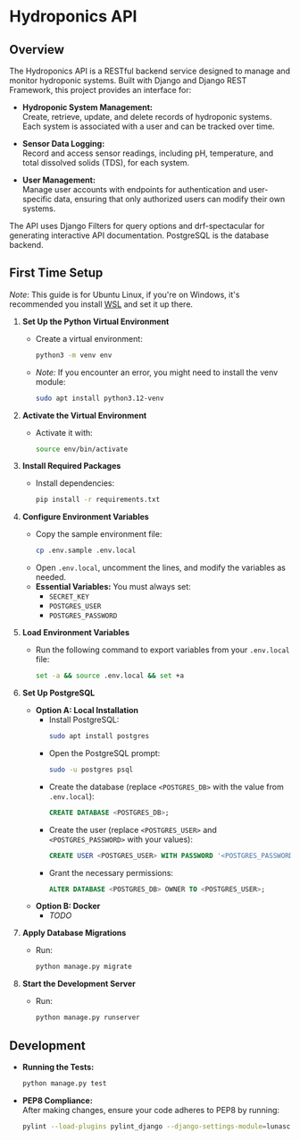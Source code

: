# Hydroponics API

## Overview

The Hydroponics API is a RESTful backend service designed to manage and monitor hydroponic systems. Built with Django and Django REST Framework, this project provides an interface for:

- **Hydroponic System Management:**  
  Create, retrieve, update, and delete records of hydroponic systems. Each system is associated with a user and can be tracked over time.

- **Sensor Data Logging:**  
  Record and access sensor readings, including pH, temperature, and total dissolved solids (TDS), for each system.

- **User Management:**  
  Manage user accounts with endpoints for authentication and user-specific data, ensuring that only authorized users can modify their own systems.

The API uses Django Filters for query options and drf-spectacular for generating interactive API documentation. PostgreSQL is the database backend.

## First Time Setup
*Note*: This guide is for Ubuntu Linux, if you're on Windows, it's recommended you install [WSL](https://learn.microsoft.com/en-us/windows/wsl/install) and set it up there.

1. **Set Up the Python Virtual Environment**
   - Create a virtual environment:
     ```bash
     python3 -m venv env
     ```
   - *Note:* If you encounter an error, you might need to install the venv module:
     ```bash
     sudo apt install python3.12-venv
     ```

2. **Activate the Virtual Environment**
   - Activate it with:
     ```bash
     source env/bin/activate
     ```

3. **Install Required Packages**
   - Install dependencies:
     ```bash
     pip install -r requirements.txt
     ```

4. **Configure Environment Variables**
   - Copy the sample environment file:
     ```bash
     cp .env.sample .env.local
     ```
   - Open `.env.local`, uncomment the lines, and modify the variables as needed.
   - **Essential Variables:** You must always set:
     - `SECRET_KEY`
     - `POSTGRES_USER`
     - `POSTGRES_PASSWORD`

5. **Load Environment Variables**
   - Run the following command to export variables from your `.env.local` file:
     ```bash
     set -a && source .env.local && set +a
     ```

6. **Set Up PostgreSQL**
   - **Option A: Local Installation**
     - Install PostgreSQL:
       ```bash
       sudo apt install postgres
       ```
     - Open the PostgreSQL prompt:
       ```bash
       sudo -u postgres psql
       ```
     - Create the database (replace `<POSTGRES_DB>` with the value from `.env.local`):
       ```sql
       CREATE DATABASE <POSTGRES_DB>;
       ```
     - Create the user (replace `<POSTGRES_USER>` and `<POSTGRES_PASSWORD>` with your values):
       ```sql
       CREATE USER <POSTGRES_USER> WITH PASSWORD '<POSTGRES_PASSWORD>';
       ```
     - Grant the necessary permissions:
       ```sql
       ALTER DATABASE <POSTGRES_DB> OWNER TO <POSTGRES_USER>;
       ```
   - **Option B: Docker**
     - *TODO*

7. **Apply Database Migrations**
   - Run:
     ```bash
     python manage.py migrate
     ```

8. **Start the Development Server**
   - Run:
     ```bash
     python manage.py runserver
     ```

## Development

- **Running the Tests:**  
  ```bash
  python manage.py test
  ```

- **PEP8 Compliance:**  
  After making changes, ensure your code adheres to PEP8 by running:
  ```bash
  pylint --load-plugins pylint_django --django-settings-module=lunasci.settings lunasci/settings.py
  ```